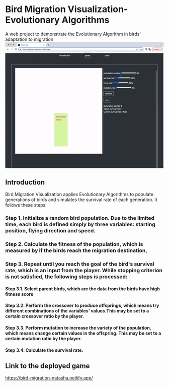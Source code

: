 # Bird Migration Visualization-Evolutionary Algorithms
A web project to demonstrate the Evolutionary Algorithm in birds’ adaptation to migration 
 ![Bird Migration Visualization ](https://github.com/yxtao/birdMigration/blob/master/ezgif.com-gif-maker.gif)
## Introduction
Bird Migration Visualization applies Evolutionary Algorithms to populate generations of birds and simulates the survival rate of each generation. It follows these steps: 
 ### Step 1. Initialize a random bird population. Due to the limited time, each bird is defined simply by three variables: starting position, flying direction and speed. 
 ### Step 2. Calculate the fitness of the population, which is measured by if the birds reach the migration destination,
 ### Step 3. Repeat until you reach the goal of the bird's survival rate, which is an input from the player. While stopping criterion is not satisfied, the following steps is processed:
#### Step 3.1. Select parent birds, which are the data from the birds have high fitness score
#### Step 3.2. Perform the crossover to produce offsprings, which means try different combinations of the variables’ values.This may be set to a certain crossover ratio by the player.
#### Step 3.3. Perform mutation to increase the variety of the population, which means change certain values in the offspring. This may be set to a certain mutation ratio by the player.
#### Step 3.4. Calculate the survival rate.
## Link to the deployed game 
https://bird-migration-natasha.netlify.app/
